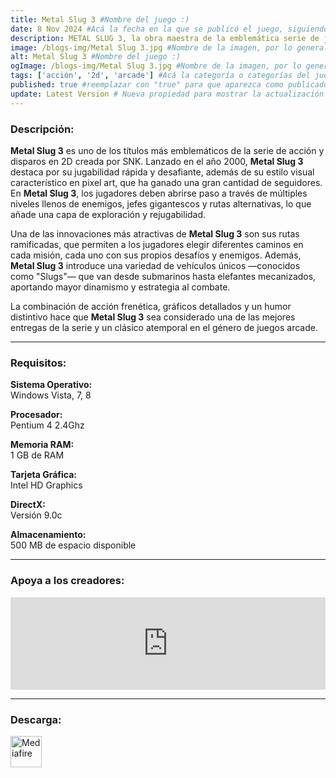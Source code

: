 ```yaml
---
title: Metal Slug 3 #Nombre del juego :)
date: 8 Nov 2024 #Acá la fecha en la que se publicó el juego, siguiendo este formato: Dia "30", Mes "Oct", Año "2024" = como debe quedar: 30 Oct 2024
description: METAL SLUG 3, la obra maestra de la emblemática serie de juegos de acción y disparos en 2D de SNK, continúa fascinando a millones de fanáticos en todo el mundo hasta el día de hoy por sus intrincados gráficos en pixel art y sus controles de juego simples e intuitivos. #Acá una mini descripción del juego
image: /blogs-img/Metal Slug 3.jpg #Nombre de la imagen, por lo general es exactamente el mismo nombre que el juego excluyendo lo ":" (Dos puntos)
alt: Metal Slug 3 #Nombre del juego :)
ogImage: /blogs-img/Metal Slug 3.jpg #Nombre de la imagen, por lo general es exactamente el mismo nombre que el juego excluyendo lo ":" (Dos puntos)
tags: ['acción', '2d', 'arcade'] #Acá la categoría o categorías del juego, si es más de una se coloca en este formato: ['categoría1', 'categoría2']
published: true #reemplazar con "true" para que aparezca como publicado
update: Latest Version # Nueva propiedad para mostrar la actualización | Formato: v1.0.0
---
```


<!--En VSCode seleccionando una palabra, por ejemplo: "Metal Slug 3" y apretando Ctrl+F2 se seleccionan todas las palabras iguales-->

### Descripción:
**Metal Slug 3** es uno de los títulos más emblemáticos de la serie de acción y disparos en 2D creada por SNK. Lanzado en el año 2000, **Metal Slug 3** destaca por su jugabilidad rápida y desafiante, además de su estilo visual característico en pixel art, que ha ganado una gran cantidad de seguidores. En **Metal Slug 3**, los jugadores deben abrirse paso a través de múltiples niveles llenos de enemigos, jefes gigantescos y rutas alternativas, lo que añade una capa de exploración y rejugabilidad.

Una de las innovaciones más atractivas de **Metal Slug 3** son sus rutas ramificadas, que permiten a los jugadores elegir diferentes caminos en cada misión, cada uno con sus propios desafíos y enemigos. Además, **Metal Slug 3** introduce una variedad de vehículos únicos —conocidos como "Slugs"— que van desde submarinos hasta elefantes mecanizados, aportando mayor dinamismo y estrategia al combate.

La combinación de acción frenética, gráficos detallados y un humor distintivo hace que **Metal Slug 3** sea considerado una de las mejores entregas de la serie y un clásico atemporal en el género de juegos arcade.
<!--Prompt para Chat-GPT: Hazme una descripción para el juego "Metal Slug 3" y cada que menciones "Metal Slug 3" ponlo en negrita -->

---

### Requisitos:
**Sistema Operativo:**  
Windows Vista, 7, 8

**Procesador:**  
Pentium 4 2.4Ghz

**Memoria RAM:**  
1 GB de RAM

**Tarjeta Gráfica:**  
Intel HD Graphics

**DirectX:**  
Versión 9.0c

**Almacenamiento:**  
500 MB de espacio disponible

<!--Si falta o sobra un requisito se quita o se agrega manteniendo el mismo formato-->

---

### Apoya a los creadores:
<iframe src="https://store.steampowered.com/widget/250180/" frameborder="0" style="background-color: transparent; width: 100% !important; aspect-ratio: 646 / 190;"></iframe>

<!--Reemplazar los numeros (AppID) del juego (en este caso 2668510) por el numero (AppID) correspondiente con el juego a publicar-->
<!--El AppID se encuentra en la URL del Juego en Steam-->

---

### Descarga:

[<img src="https://gist.github.com/cxmeel/0dbc95191f239b631c3874f4ccf114e2/raw/download.svg" alt="Mediafire" height="50" />](https://www.mediafire.com/file/hxaf4eud2ljyidr/Metal_Slug_3.zip/file)

<!-- # se debe reemplazar por el link de descarga-->

<!--NOMBRE-DEL-SERVICIO se debe reemplazar por el servicio donde está subido el juego-->